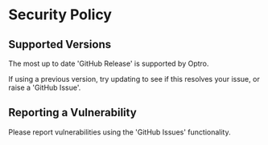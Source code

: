 # Security Policy

## Supported Versions

The most up to date 'GitHub Release' is supported by Optro.

If using a previous version, try updating to see if this resolves your issue, or raise a 'GitHub Issue'.

## Reporting a Vulnerability

Please report vulnerabilities using the 'GitHub Issues' functionality.
